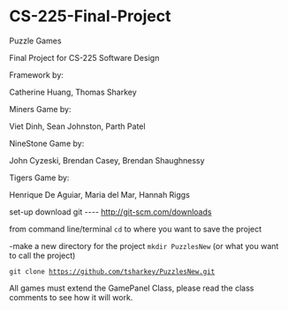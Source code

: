# CS-225-Final-Project
Puzzle Games

Final Project for CS-225 Software Design

Framework by:

Catherine Huang, Thomas Sharkey

Miners Game by:

Viet Dinh, Sean Johnston, Parth Patel

NineStone Game by:

John Cyzeski, Brendan Casey, Brendan Shaughnessy

Tigers Game by:

Henrique De Aguiar, Maria del Mar, Hannah Riggs


set-up
download git
---- http://git-scm.com/downloads

from command line/terminal
<code>cd</code> to where you want to save the project

-make a new directory for the project
<code>mkdir PuzzlesNew</code> (or what you want to call the project)

<code>git clone https://github.com/tsharkey/PuzzlesNew.git</code>


All games must extend the GamePanel Class, please read the class comments
to see how it will work.



